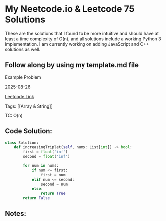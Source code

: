 # My Neetcode.io & Leetcode 75 Solutions

These are the solutions that I found to be more intuitive and should have at least a time complexity of O(n), and all solutions include a working Python 3 implementation. I am currently working on adding JavaScript and C++ solutions as well.

## Follow along by using my template.md file

Example Problem

2025-08-26

[Leetcode Link](https://leetcode.com/problems/increasing-triplet-subsequence/?source=submission-noac)

Tags: [[Array & String]]

TC: O(n)

## Code Solution: 

```python
class Solution:
    def increasingTriplet(self, nums: List[int]) -> bool:
        first = float('inf')
        second = float('inf')

        for num in nums:
            if num <= first:
                first = num
            elif num <= second:
                second = num
            else:
                return True
        return False
```

## Notes:
